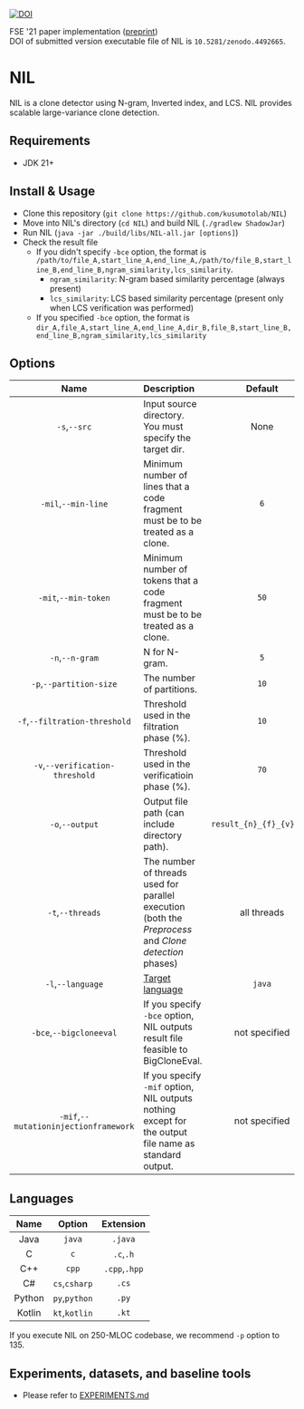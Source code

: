 [![DOI](https://zenodo.org/badge/DOI/10.5281/zenodo.4492665.svg)](https://doi.org/10.5281/zenodo.4492665)

FSE '21 paper implementation ([preprint](./camera-ready.pdf))<br>
DOI of submitted version executable file of NIL is `10.5281/zenodo.4492665`.

# NIL

NIL is a clone detector using N-gram, Inverted index, and LCS.
NIL provides scalable large-variance clone detection.

## Requirements

- JDK 21+

## Install & Usage

- Clone this repository (`git clone https://github.com/kusumotolab/NIL`)
- Move into NIL's directory (`cd NIL`) and build NIL (`./gradlew ShadowJar`)
- Run NIL (`java -jar ./build/libs/NIL-all.jar [options]`)
- Check the result file
  - If you didn't specify `-bce` option, the format is
    `/path/to/file_A,start_line_A,end_line_A,/path/to/file_B,start_line_B,end_line_B,ngram_similarity,lcs_similarity`.
    - `ngram_similarity`: N-gram based similarity percentage (always present)
    - `lcs_similarity`: LCS based similarity percentage (present only when LCS verification was performed)
  - If you specified `-bce` option, the format is
    `dir_A,file_A,start_line_A,end_line_A,dir_B,file_B,start_line_B,end_line_B,ngram_similarity,lcs_similarity`

## Options

|                 Name                  | Description                                                                                            |         Default          |
| :-----------------------------------: | :----------------------------------------------------------------------------------------------------- | :----------------------: |
|             `-s`,`--src`              | Input source directory. You must specify the target dir.                                               |           None           |
|          `-mil`,`--min-line`          | Minimum number of lines that a code fragment must be to be treated as a clone.                         |           `6`            |
|         `-mit`,`--min-token`          | Minimum number of tokens that a code fragment must be to be treated as a clone.                        |           `50`           |
|            `-n`,`--n-gram`            | N for N-gram.                                                                                          |           `5`            |
|        `-p`,`--partition-size`        | The number of partitions.                                                                              |           `10`           |
|     `-f`,`--filtration-threshold`     | Threshold used in the filtration phase (%).                                                            |           `10`           |
|    `-v`,`--verification-threshold`    | Threshold used in the verificatioin phase (%).                                                         |           `70`           |
|            `-o`,`--output`            | Output file path (can include directory path).                                                         | `result_{n}_{f}_{v}.csv` |
|           `-t`,`--threads`            | The number of threads used for parallel execution (both the _Preprocess_ and _Clone detection_ phases) |       all threads        |
|           `-l`,`--language`           | [Target language](#Languages)                                                                          |          `java`          |
|        `-bce`,`--bigcloneeval`        | If you specify `-bce` option, NIL outputs result file feasible to BigCloneEval.                        |      not specified       |
| `-mif`,`--mutationinjectionframework` | If you specify `-mif` option, NIL outputs nothing except for the output file name as standard output.  |      not specified       |

## Languages

|  Name  |    Option     |   Extension   |
| :----: | :-----------: | :-----------: |
|  Java  |    `java`     |    `.java`    |
|   C    |      `c`      |   `.c`,`.h`   |
|  C++   |     `cpp`     | `.cpp`,`.hpp` |
|   C#   | `cs`,`csharp` |     `.cs`     |
| Python | `py`,`python` |     `.py`     |
| Kotlin | `kt`,`kotlin` |     `.kt`     |

If you execute NIL on 250-MLOC codebase, we recommend `-p` option to 135.

## Experiments, datasets, and baseline tools

- Please refer to [EXPERIMENTS.md](./EXPERIMENTS.md)
